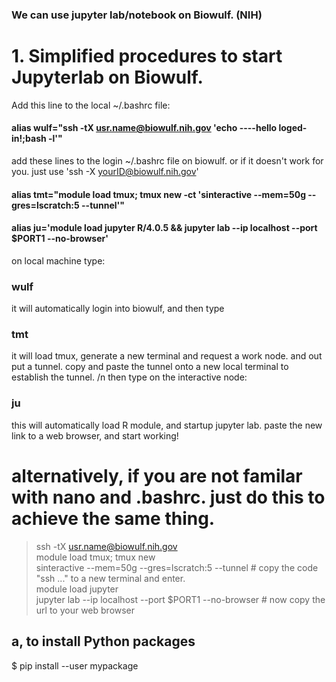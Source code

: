### We can use jupyter lab/notebook on Biowulf. (NIH)

# 1. Simplified procedures to start Jupyterlab on Biowulf. 
Add this line to the local ~/.bashrc file:

#### alias wulf="ssh -tX usr.name@biowulf.nih.gov 'echo ----hello loged-in!;bash -l'"
add these lines to the login ~/.bashrc file on biowulf. or if it doesn't work for you. just use 
'ssh -X yourID@biowulf.nih.gov'

#### alias tmt="module load tmux; tmux new -ct 'sinteractive --mem=50g --gres=lscratch:5 --tunnel'"

#### alias ju='module load jupyter R/4.0.5 && jupyter lab --ip localhost --port $PORT1 --no-browser'

on local machine type:
### wulf
it will automatically login into biowulf, and then type 
### tmt
 it will load tmux, generate a new terminal and request a work node. and out put a tunnel. 
 copy and paste the tunnel onto a new local terminal to establish the tunnel. /n
 then type on the interactive node: 
### ju
 this will automatically load R module, and startup jupyter lab. 
 paste the new link to a web browser, and start working!

# alternatively, if you are not familar with nano and .bashrc. just do this to achieve the same thing. 
> ssh -tX usr.name@biowulf.nih.gov <br>
> module load tmux; tmux new <br>
> sinteractive --mem=50g --gres=lscratch:5 --tunnel # copy the code "ssh ..." to a new terminal and enter. <br>
> module load jupyter <br>
> jupyter lab --ip localhost --port $PORT1 --no-browser # now copy the url to your web browser <br>

## a, to install Python packages

$ pip install --user mypackage
